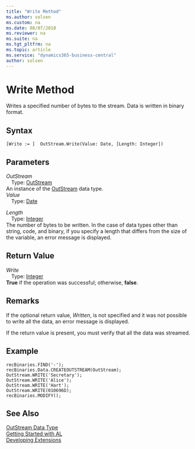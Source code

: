 ```yaml
---
title: "Write Method"
ms.author: solsen
ms.custom: na
ms.date: 08/07/2018
ms.reviewer: na
ms.suite: na
ms.tgt_pltfrm: na
ms.topic: article
ms.service: "dynamics365-business-central"
author: solsen
---
```

[//]: # (START>DO_NOT_EDIT)
[//]: # (IMPORTANT:Do not edit any of the content between here and the END>DO_NOT_EDIT.)
[//]: # (Any modifications should be made in the .resx files in the ModernDev repo.)
# Write Method
Writes a specified number of bytes to the stream. Data is written in binary format.

## Syntax
```
[Write := ]  OutStream.Write(Value: Date, [Length: Integer])
```
## Parameters
*OutStream*  
&emsp;Type: [OutStream](outstream-data-type.md)  
An instance of the [OutStream](outstream-data-type.md) data type.  
*Value*  
&emsp;Type: [Date](date-data-type.md)  
  
*Length*  
&emsp;Type: [Integer](integer-data-type.md)  
The number of bytes to be written. In the case of data types other than string, code, and binary, if you specify a length that differs from the size of the variable, an error message is displayed.  


## Return Value
*Write*  
&emsp;Type: [Integer](integer-data-type.md)  
**True** if the operation was successful; otherwise, **false**.  
  


[//]: # (IMPORTANT: END>DO_NOT_EDIT)

## Remarks  
 If the optional return value, *Written*, is not specified and it was not possible to write all the data, an error message is displayed.  
  
 If the return value is present, you must verify that all the data was streamed.  
  
## Example  
  
```  
recBinaries.FIND('-');  
recBinaries.Data.CREATEOUTSTREAM(OutStream);  
OutStream.WRITE('Secretary');  
OutStream.WRITE('Alice');  
OutStream.WRITE('Hart');  
OutStream.WRITE(010696D);  
recBinaries.MODIFY();  
```  
  
## See Also
[OutStream Data Type](outstream-data-type.md)  
[Getting Started with AL](../devenv-get-started.md)  
[Developing Extensions](../devenv-dev-overview.md)